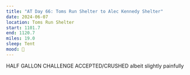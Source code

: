 ```yaml
---
title: "AT Day 66: Toms Run Shelter to Alec Kennedy Shelter"
date: 2024-06-07
location: Toms Run Shelter
start: 1101.7
end: 1120.7
miles: 19.0
sleep: Tent
mood: 🙂
---
```

HALF GALLON CHALLENGE ACCEPTED/CRUSHED albeit slightly painfully